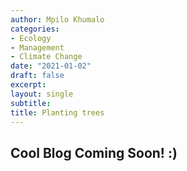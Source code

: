 ```yaml
---
author: Mpilo Khumalo
categories: 
- Ecology
- Management
- Climate Change
date: "2021-01-02"
draft: false
excerpt: 
layout: single
subtitle: 
title: Planting trees
---
```


## Cool Blog Coming Soon! :)
